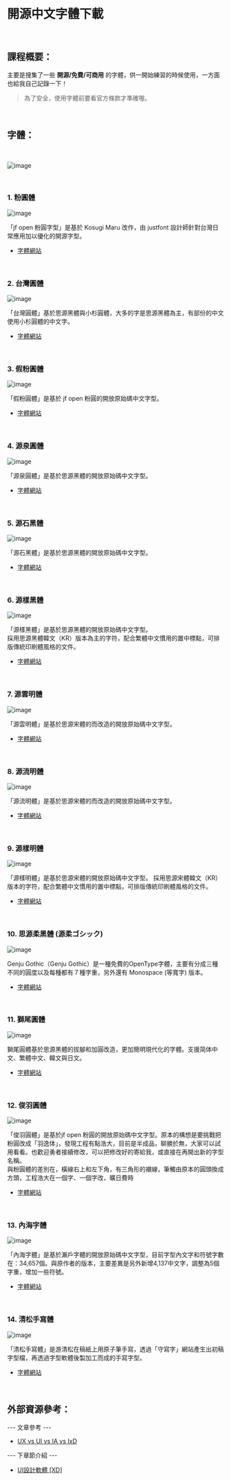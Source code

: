 開源中文字體下載
======

&nbsp;

課程概要：
------
主要是搜集了一些 **開源/免費/可商用** 的字體，供一開始練習的時候使用，一方面也給我自己記錄一下！
> 為了安全，使用字體前要看官方條款才準確喔。

&nbsp;

字體：
------

&nbsp;

![image](img/fontstyle.svg)

&nbsp;

### 1. 粉圓體

![image](img/genyogothictw.svg)

「jf open 粉圓字型」是基於 Kosugi Maru 改作，由 justfont 設計師針對台灣日常應用加以優化的開源字型。

- [字體網站](https://justfont.com/huninn/)

&nbsp;

### 2. 台灣圓體

![image](img/taiwanPearl.svg)

「台灣圓體」基於思源黑體與小杉圓體，大多的字是思源黑體為主，有部份的中文使用小杉圓體的中文字。

- [字體網站](https://github.com/max32002/TaiwanPearl)

&nbsp;

### 3. 假粉圓體

![image](img/fakePearl.svg)

「假粉圓體」是基於 jf open 粉圓的開放原始碼中文字型。

- [字體網站](https://github.com/max32002/FakePearl)

&nbsp;

### 4. 源泉圓體

![image](img/gensen.svg)

「源泉圓體」是基於思源黑體的開放原始碼中文字型。

- [字體網站](https://github.com/ButTaiwan/gensen-font)

&nbsp;

### 5. 源石黑體

![image](img/genseki.svg)

「源石黑體」是基於思源黑體的開放原始碼中文字型。

- [字體網站](https://github.com/ButTaiwan/genseki-font)

&nbsp;

### 6. 源樣黑體

![image](img/genyog.svg)

「源樣黑體」是基於思源黑體的開放原始碼中文字型。<br>
採用思源黑體韓文（KR）版本為主的字符，配合繁體中文慣用的置中標點，可排版傳統印刷體風格的文件。

- [字體網站](https://github.com/ButTaiwan/genyog-font)

&nbsp;

### 7. 源雲明體

![image](img/genwan.svg)

「源雲明體」是基於思源宋體的而改造的開放原始碼中文字型。

- [字體網站](https://github.com/ButTaiwan/genwan-font)

&nbsp;

### 8. 源流明體

![image](img/genryu.svg)

「源流明體」是基於思源宋體的而改造的開放原始碼中文字型。

- [字體網站](https://github.com/ButTaiwan/genryu-font)

&nbsp;

### 9. 源樣明體

![image](img/genyo.svg)

「源樣明體」是基於思源宋體的開放原始碼中文字型。 採用思源宋體韓文（KR）版本的字符，配合繁體中文慣用的置中標點，可排版傳統印刷體風格的文件。

- [字體網站](https://github.com/ButTaiwan/genyo-font)

&nbsp;

### 10. 思源柔黑體 (源柔ゴシック)

![image](img/genjyuu.svg)

Genju Gothic（Genju Gothic）是一種免費的OpenType字體，主要有分成三種不同的圓度以及每種都有７種字重，另外還有 Monospace (等寬字) 版本。

- [字體網站](http://jikasei.me/font/genjyuu/)

&nbsp;

### 11. 獅尾圓體

![image](img/SweiGothic.svg)

獅尾圓體基於思源黑體的拔腳和加圓改造，更加簡明現代化的字體。支援简体中文、繁體中文、韓文與日文。

- [字體網站](https://github.com/max32002/swei-gothic)

&nbsp;

### 12. 俊羽圓體

![image](img/YuPearl.svg)

「俊羽圓體」是基於jf open 粉圓的開放原始碼中文字型。原本的構想是要挑戰把粉圓改成「羽逸体」，發現工程有點浩大，目前是半成品，聊勝於無，大家可以試用看看。也歡迎勇者接續修改，可以把修改好的寄給我，或直接在再開出新的字型名稱。
<br>
與粉圓體的差別在，橫線右上和左下角，有三角形的襯線，筆觸由原本的圓頭換成方頭，工程浩大在一個字、一個字改，曠日費時

- [字體網站](https://github.com/max32002/YuPearl)

&nbsp;

### 13. 內海字體

![image](img/naikai.svg)

「內海字體」是基於瀨戶字體的開放原始碼中文字型，目前字型內文字和符號字數在：34,657個。與原作者的版本，主要差異是另外新增4,137中文字，調整為5個字重，增加一些符號。

- [字體網站](https://github.com/max32002/naikaifont)

&nbsp;

### 14. 清松手寫體

![image](img/jasonhandwriting.svg)

「清松手寫體」是游清松在稿紙上用原子筆手寫，透過「守寫字」網站產生出初稿字型檔，再透過字型軟體後製加工而成的手寫字型。

- [字體網站](https://github.com/jasonhandwriting/JasonHandwriting)

&nbsp;


外部資源參考：
------

--- 文章參考 ---

* [UX vs UI vs IA vs IxD](https://uxplanet.org/ux-vs-ui-vs-ia-vs-ixd-4-confusing-digital-design-terms-defined-1ae2f82418c7)

--- 下章節介紹 ---

* [UI設計軟體 [XD]](https://github.com/Barry028/Ui-Design/tree/master/Lesson003%20-%20UI%E8%A8%AD%E8%A8%88%E8%BB%9F%E9%AB%94%20%5BXD%5D)
